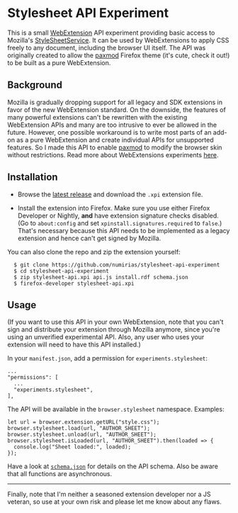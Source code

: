 # Stylesheet API Experiment

This is a small [WebExtension](https://developer.mozilla.org/en-US/Add-ons/WebExtensions) API experiment providing basic access to Mozilla's [StyleSheetService](https://developer.mozilla.org/en-US/docs/Mozilla/Tech/XPCOM/Reference/Interface/nsIStyleSheetService). It can be used by WebExtensions to apply CSS freely to any document, including the browser UI itself. The API was originally created to allow the [paxmod](https://github.com/numirias/paxmod) Firefox theme (it's cute, check it out!) to be built as a pure WebExtension.

## Background

Mozilla is gradually dropping support for all legacy and SDK extensions in favor of the new WebExtension standard. On the downside, the features of many powerful extensions can't be rewritten with the existing WebExtension APIs and many are too intrusive to ever be allowed in the future. However, one possible workaround is to write most parts of an add-on as a pure WebExtension and create individual APIs for unsupported features. So I made this API to enable [paxmod](https://github.com/numirias/paxmod) to modify the browser skin without restrictions. Read more about WebExtensions experiments [here](https://webextensions-experiments.readthedocs.io/en/latest/).

## Installation

- Browse the [latest release](https://github.com/numirias/stylesheet-api-experiment/releases/latest) and download the `.xpi` extension file.

- Install the extension into Firefox. Make sure you use either Firefox Developer or Nightly, **and** have extension signature checks disabled. (Go to `about:config` and set `xpinstall.signatures.required` to `false`.) That's necessary because this API needs to be implemented as a legacy extension and hence can't get signed by Mozilla.

 You can also clone the repo and zip the extension yourself:

      $ git clone https://github.com/numirias/stylesheet-api-experiment
      $ cd stylesheet-api-experiment
      $ zip stylesheet-api.xpi api.js install.rdf schema.json
      $ firefox-developer stylesheet-api.xpi


## Usage

(If you want to use this API in your own WebExtension, note that you can't sign and distribute your extension through Mozilla anymore, since you're using an unverified experimental API. Also, any user who uses your extension will need to have this API installed.)

In your `manifest.json`, add a permission for `experiments.stylesheet`:

    ...
    "permissions": [
      ...
      "experiments.stylesheet",
    ],

The API will be available in the `browser.stylesheet` namespace. Examples:

    let url = browser.extension.getURL("style.css");
    browser.stylesheet.load(url, "AUTHOR_SHEET");
    browser.stylesheet.unload(url, "AUTHOR_SHEET");
    browser.stylesheet.isLoaded(url, "AUTHOR_SHEET").then(loaded => {
      console.log("Sheet loaded:", loaded);
    });

Have a look at [`schema.json`](https://github.com/numirias/stylesheet-api-experiment/blob/master/schema.json) for details on the API schema. Also be aware that all functions are asynchronous.

---

Finally, note that I'm neither a seasoned extension developer nor a JS veteran, so use at your own risk and please let me know about any flaws.
